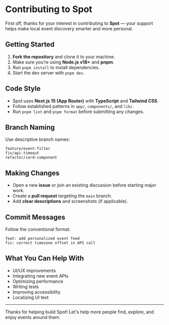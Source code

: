 # Contributing to Spot

First off, thanks for your interest in contributing to **Spot** — your support helps make local event discovery smarter and more personal.

## Getting Started

1. **Fork the repository** and clone it to your machine.
2. Make sure you’re using **Node.js v18+** and **pnpm**.
3. Run `pnpm install` to install dependencies.
4. Start the dev server with `pnpm dev`.

## Code Style

- Spot uses **Next.js 15 (App Router)** with **TypeScript** and **Tailwind CSS**.
- Follow established patterns in `app/`, `components/`, and `lib/`.
- Run `pnpm lint` and `pnpm format` before submitting any changes.

## Branch Naming

Use descriptive branch names:
```
feature/event-filter
fix/api-timeout
refactor/card-component
```

## Making Changes

- Open a new **issue** or join an existing discussion before starting major work.
- Create a **pull request** targeting the `main` branch.
- Add **clear descriptions** and screenshots (if applicable).

## Commit Messages

Follow the conventional format:
```
feat: add personalized event feed
fix: correct timezone offset in API call
```

## What You Can Help With

- UI/UX improvements  
- Integrating new event APIs  
- Optimizing performance  
- Writing tests  
- Improving accessibility  
- Localizing UI text  

---

Thanks for helping build Spot! Let's help more people find, explore, and enjoy events around them.
